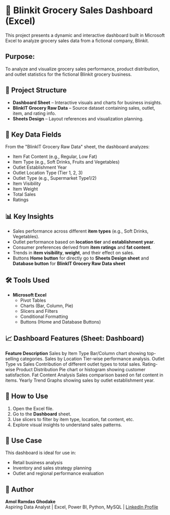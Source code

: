 # 🛒 Blinkit Grocery Sales Dashboard (Excel)
This project presents a dynamic and interactive dashboard built in Microsoft Excel to analyze grocery sales data from a fictional company, Blinkit.

## Purpose:
To analyze and visualize grocery sales performance, product distribution, and outlet statistics for the fictional Blinkit grocery business.

## 📂 Project Structure

- **Dashboard Sheet** – Interactive visuals and charts for business insights.
- **BlinkIT Grocery Raw Data** – Source dataset containing sales, outlet, item, and rating info.
- **Sheets Design** – Layout references and visualization planning.

## 🧾 Key Data Fields
From the "BlinkIT Grocery Raw Data" sheet, the dashboard analyzes:
- Item Fat Content (e.g., Regular, Low Fat)
- Item Type (e.g., Soft Drinks, Fruits and Vegetables)
- Outlet Establishment Year
- Outlet Location Type (Tier 1, 2, 3)
- Outlet Type (e.g., Supermarket Type1/2)
- Item Visibility
- Item Weight
- Total Sales
- Ratings

## 📊 Key Insights

- Sales performance across different **item types** (e.g., Soft Drinks, Vegetables).
- Outlet performance based on **location tier** and **establishment year**.
- Consumer preferences derived from **item ratings** and **fat content**.
- Trends in **item visibility**, **weight**, and their effect on sales.
- Buttons **Home button** for directly go to **Sheets Design sheet** and **Database button** for **BlinkIT Grocery Raw Data sheet**


## 🛠 Tools Used

- **Microsoft Excel**  
  - Pivot Tables  
  - Charts (Bar, Column, Pie)  
  - Slicers and Filters  
  - Conditional Formatting
  - Buttons (Home and Database Buttons)
 

## 📈 Dashboard Features (Sheet: Dashboard)

**Feature	Description**
Sales by Item Type	Bar/Column chart showing top-selling categories.
Sales by Location	Tier-wise performance analysis.
Outlet Type vs Sales	Contribution of different outlet types to total sales.
Rating-wise Product Distribution	Pie chart or histogram showing customer satisfaction.
Fat Content Analysis	Sales comparison based on fat content in items.
Yearly Trend	Graphs showing sales by outlet establishment year.

 
## 🚀 How to Use

1. Open the Excel file.
2. Go to the **Dashboard** sheet.
3. Use slicers to filter by item type, location, fat content, etc.
4. Explore visual insights to understand sales patterns.


## 💼 Use Case

This dashboard is ideal for use in:
- Retail business analysis
- Inventory and sales strategy planning
- Outlet and regional performance evaluation



## 📌 Author

**Amol Ramdas Ghodake**  
Aspiring Data Analyst | Excel, Power BI, Python, MySQL | [LinkedIn Profile](https://www.linkedin.com/in/amol-ghodake-a92949210/)
